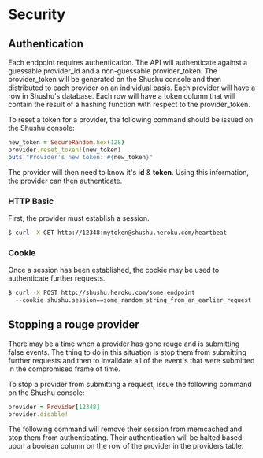 # Security

## Authentication

Each endpoint requires authentication. The API will authenticate against a
guessable provider_id and a non-guessable provider_token. The provider_token
will be generated on the Shushu console and then distributed to each provider on
an individual basis. Each provider will have a row in Shushu's database. Each
row will have a token column that will contain the result of a hashing function
with respect to the provider_token.

To reset a token for a provider, the following command should be issued on the
Shushu console:

```ruby
new_token = SecureRandom.hex(128)
provider.reset_token!(new_token)
puts "Provider's new token: #{new_token}"
```

The provider will then need to know it's **id** & **token**. Using this
information, the provider can then authenticate.

### HTTP Basic

First, the provider must establish a session.

```bash
$ curl -X GET http://12348:mytoken@shushu.heroku.com/heartbeat
```

### Cookie

Once a session has been established, the cookie may be used to authenticate
further requests.

```bash
$ curl -X POST http://shushu.heroku.com/some_endpoint
  --cookie shushu.session==some_random_string_from_an_earlier_request
```

## Stopping a rouge provider

There may be a time when a provider has gone rouge and is submitting false
events. The thing to do in this situation is stop them from submitting further
requests and then to invalidate all of the event's that were submitted in the
compromised frame of time.

To stop a provider from submitting a request, issue the following command on the
Shushu console:

```ruby
provider = Provider[12348]
provider.disable!
```

The following command will remove their session from memcached and stop them
from authenticating. Their authentication will be halted based upon a boolean
column on the row of the provider in the providers table.
